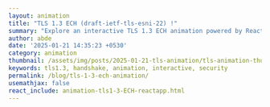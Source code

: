 ```yaml
---
layout: animation
title: "TLS 1.3 ECH (draft-ietf-tls-esni-22) !"
summary: "Explore an interactive TLS 1.3 ECH animation powered by React and D3.js"
author: abde
date: '2025-01-21 14:35:23 +0530'
category: animation
thumbnail: /assets/img/posts/2025-01-21-tls-animation/tls-animation-thumbnail.jpeg
keywords: tls1.3, handshake, animation, interactive, security
permalink: /blog/tls-1-3-ech-animation/
usemathjax: false
react_include: animation-tls1-3-ECH-reactapp.html
---
```

